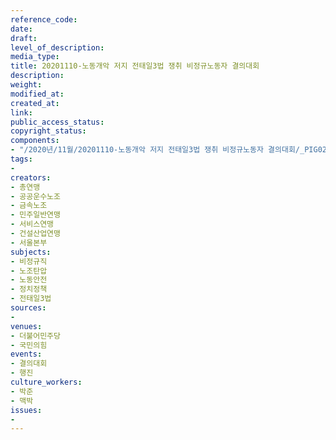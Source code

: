 ```yaml
---
reference_code: 
date: 
draft: 
level_of_description: 
media_type: 
title: 20201110-노동개악 저지 전태일3법 쟁취 비정규노동자 결의대회
description: 
weight: 
modified_at: 
created_at: 
link: 
public_access_status: 
copyright_status: 
components:
- "/2020년/11월/20201110-노동개악 저지 전태일3법 쟁취 비정규노동자 결의대회/_PIG0286.jpg"
tags:
- 
creators:
- 총연맹
- 공공운수노조
- 금속노조
- 민주일반연맹
- 서비스연맹
- 건설산업연맹
- 서울본부
subjects:
- 비정규직
- 노조탄압
- 노동안전
- 정치정책
- 전태일3법
sources:
- 
venues:
- 더불어민주당
- 국민의힘
events:
- 결의대회
- 행진
culture_workers:
- 박준
- 맥박
issues:
- 
---
```

